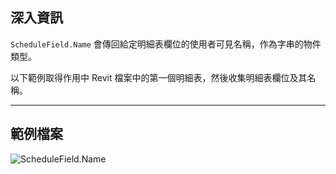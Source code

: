 ## 深入資訊
`ScheduleField.Name` 會傳回給定明細表欄位的使用者可見名稱，作為字串的物件類型。

以下範例取得作用中 Revit 檔案中的第一個明細表，然後收集明細表欄位及其名稱。
___
## 範例檔案

![ScheduleField.Name](./Revit.Schedules.ScheduleField.Name_img.jpg)
